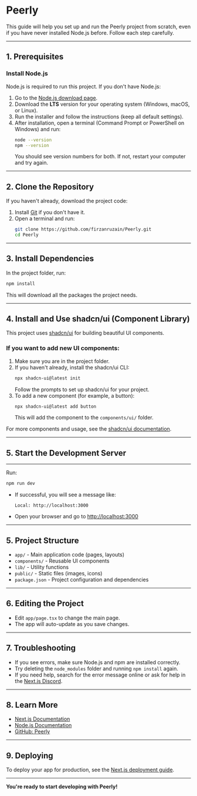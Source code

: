 # Peerly

This guide will help you set up and run the Peerly project from scratch, even if you have never installed Node.js before. Follow each step carefully.

---

## 1. Prerequisites

### Install Node.js

Node.js is required to run this project. If you don't have Node.js:

1. Go to the [Node.js download page](https://nodejs.org/).
2. Download the **LTS** version for your operating system (Windows, macOS, or Linux).
3. Run the installer and follow the instructions (keep all default settings).
4. After installation, open a terminal (Command Prompt or PowerShell on Windows) and run:
   ```bash
   node --version
   npm --version
   ```
   You should see version numbers for both. If not, restart your computer and try again.

---

## 2. Clone the Repository

If you haven't already, download the project code:

1. Install [Git](https://git-scm.com/downloads) if you don't have it.
2. Open a terminal and run:
   ```bash
   git clone https://github.com/firzanruzain/Peerly.git
   cd Peerly
   ```

---

## 3. Install Dependencies

In the project folder, run:

```bash
npm install
```

This will download all the packages the project needs.

---

## 4. Install and Use shadcn/ui (Component Library)

This project uses [shadcn/ui](https://ui.shadcn.com/) for building beautiful UI components.

### If you want to add new UI components:

1. Make sure you are in the project folder.
2. If you haven't already, install the shadcn/ui CLI:
   ```bash
   npx shadcn-ui@latest init
   ```
   Follow the prompts to set up shadcn/ui for your project.
3. To add a new component (for example, a button):
   ```bash
   npx shadcn-ui@latest add button
   ```
   This will add the component to the `components/ui/` folder.

For more components and usage, see the [shadcn/ui documentation](https://ui.shadcn.com/docs/components).

---

## 5. Start the Development Server

---

Run:

```bash
npm run dev
```

- If successful, you will see a message like:
  ```
  Local: http://localhost:3000
  ```
- Open your browser and go to [http://localhost:3000](http://localhost:3000)

---

## 5. Project Structure

- `app/` - Main application code (pages, layouts)
- `components/` - Reusable UI components
- `lib/` - Utility functions
- `public/` - Static files (images, icons)
- `package.json` - Project configuration and dependencies

---

## 6. Editing the Project

- Edit `app/page.tsx` to change the main page.
- The app will auto-update as you save changes.

---

## 7. Troubleshooting

- If you see errors, make sure Node.js and npm are installed correctly.
- Try deleting the `node_modules` folder and running `npm install` again.
- If you need help, search for the error message online or ask for help in the [Next.js Discord](https://discord.gg/nextjs).

---

## 8. Learn More

- [Next.js Documentation](https://nextjs.org/docs)
- [Node.js Documentation](https://nodejs.org/en/docs)
- [GitHub: Peerly](https://github.com/firzanruzain/Peerly)

---

## 9. Deploying

To deploy your app for production, see the [Next.js deployment guide](https://nextjs.org/docs/app/building-your-application/deploying).

---

**You're ready to start developing with Peerly!**
